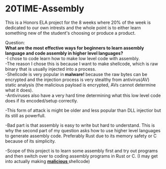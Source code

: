 # 20TIME-Assembly
This is a Honors ELA project for the 8 weeks where 20% of the week is dedicated to our own intrests and the whole point is to either learn something new of the student's choosing or produce a product.

Question: <br>
<b> What are the most effective ways for beginners to learn assembly language and code assembly in higher level languages? </b> <br>
-I chose to code learn how to make low level code with assembly. <br>
-The reason I chose this is because I want to make shellcode, which is raw binary that is usually injected into a process. <br>
-Shellcode is very popular in<b> malware! </b> because the raw bytes can be encrypted and the injection process is very stealthy from antivirus(AV) static analysis (the malicious payload is encrypted, AVs cannot determine what it does). <br>
-Antiviruses also have a very hard time determining what this low level code does if its encoded/setup correctly. <br>

-This form of attack is might be older and less popular than DLL injectior but its still as powerfull. <br>

-Bad part is that assembly is easy to write but hard to understand. This is why the second part of my question asks how to use higher level languages to generate assembly code. Preferably Rust due to its memory safety or C because of its simplicity. <br>

-Scope of this project is to learn some assembly first and try out programs and then switch over to coding assembly programs in Rust or C. (I may get into actually making <b> <u> malicious </u> </b> shellcode) <br>
